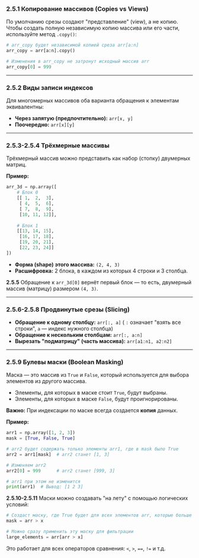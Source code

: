 ### 2.5.1 Копирование массивов (Copies vs Views)

По умолчанию срезы создают "представление" (view), а не копию. Чтобы создать полную независимую копию массива или его части, используйте метод `.copy()`:

```python
# arr_copy будет независимой копией среза arr[a:n]
arr_copy = arr[a:n].copy()

# Изменения в arr_copy не затронут исходный массив arr
arr_copy[0] = 999
```

---

### 2.5.2 Виды записи индексов

Для многомерных массивов оба варианта обращения к элементам эквивалентны:
*   **Через запятую (предпочтительно):** `arr[x, y]`
*   **Поочередно:** `arr[x][y]`

---

### 2.5.3-2.5.4 Трёхмерные массивы

Трёхмерный массив можно представить как набор (стопку) двумерных матриц.

**Пример:**
```python
arr_3d = np.array([
    # Блок 0
    [[ 1,  2,  3],
     [ 4,  5,  6],
     [ 7,  8,  9],
     [10, 11, 12]],
    
    # Блок 1
    [[13, 14, 15],
     [16, 17, 18],
     [19, 20, 21],
     [22, 23, 24]]
])
```
*   **Форма (shape) этого массива:** `(2, 4, 3)`
*   **Расшифровка:** 2 блока, в каждом из которых 4 строки и 3 столбца.

**2.5.5** Обращение к `arr_3d[0]` вернёт первый блок — то есть, двумерный массив (матрицу) размером `(4, 3)`.

---

### 2.5.6-2.5.8 Продвинутые срезы (Slicing)

*   **Обращение к одному столбцу:** `arr[:, a]`
    ( `:` означает "взять все строки", `a` — индекс нужного столбца)
*   **Обращение к нескольким столбцам:** `arr[:, a:n]`
*   **Вырезать "подматрицу" (часть массива):** `arr[a1:n1, a2:n2]`

---

### 2.5.9 Булевы маски (Boolean Masking)

Маска — это массив из `True` и `False`, который используется для выбора элементов из другого массива.

*   Элементы, для которых в маске стоит `True`, будут выбраны.
*   Элементы, для которых в маске `False`, будут проигнорированы.

**Важно:** При индексации по маске всегда создается **копия** данных.

**Пример:**
```python
arr1 = np.array([1, 2, 3])
mask = [True, False, True]

# arr2 будет содержать только элементы arr1, где в mask было True
arr2 = arr1[mask]  # arr2 станет [1, 3]

# Изменяем arr2
arr2[0] = 999      # arr2 станет [999, 3]

# arr1 при этом не изменится
print(arr1)  # Вывод: [1 2 3]
```

**2.5.10-2.5.11** Маски можно создавать "на лету" с помощью логических условий:
```python
# Создаст маску, где True будет для всех элементов arr, которые больше x
mask = arr > x

# Можно сразу применить эту маску для фильтрации
large_elements = arr[arr > x]
```
Это работает для всех операторов сравнения: `<`, `>`, `==`, `!=` и т.д.
